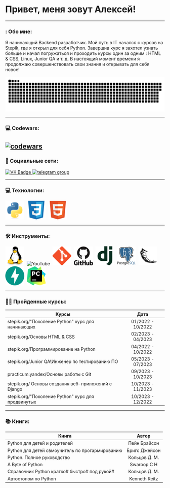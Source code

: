 # Привет, меня зовут Алексей!

---

### : Обо мне: 
Я начинающий Backend разработчик. Мой путь в IT начался с курсов на Stepik, где я открыл для себя Python. Завершив курс я захотел узнать больше и начал погружаться и проходить курсы один за одним : HTML & CSS, Linux, Junior QA и т. д. В настоящий момент времени я продолжаю совершенствовать свои знания и открывать для себя новое!

<p align="center">
 <img width="600" src="github-snake (1).svg" alt="snake"/>
</p>

---
### 💻 Codewars:
[![codewars](https://www.codewars.com/users/Astronaut3472/badges/large)](https://www.codewars.com/users/Astronaut3472)
---

### 🤝 Социальные сети:

  <div id="badges">
     <a href="https://vk.com/astsepuro" target="_blank">
      <img src="https://cdn-icons-png.flaticon.com/512/145/145813.png" width="40" height="40" alt="VK Badge"/>
    </a>
    <a href="https://t.me/alexey_scepuro" target="_blank">
      <img src="https://cdn-icons-png.flaticon.com/512/2111/2111646.png" width="40" height="40" alt="telegram group" />
    </a>
  </div>

---

### 💻 Технологии:

<div>
  <img src="https://github.com/devicons/devicon/blob/master/icons/python/python-original.svg" title="python" alt="python" width="60" height="60"/>&nbsp
  <img src="https://github.com/devicons/devicon/blob/master/icons/css3/css3-original.svg" title="css" alt="css" width="60" height="60"/>&nbsp
  <img src="https://github.com/devicons/devicon/blob/master/icons/html5/html5-original.svg" title="html5" alt="html5" width="60" height="60"/>&nbsp
  
</div>

---

### 🛠 Инструменты:

<div>
  <img src="https://github.com/devicons/devicon/blob/master/icons/linux/linux-original.svg" title="Linux" alt="linux" width="60" height="60"/>&nbsp;
  <img src="https://upload.wikimedia.org/wikipedia/commons/9/9e/YouTube_Logo_%282013-2017%29.svg" title="YouTube" alt="YouTube" width="60" height="60"/>&nbsp;
  <img src="https://github.com/devicons/devicon/blob/master/icons/git/git-original.svg" title="Git" alt="git" width="60" height="60"/>&nbsp;
  <img src="https://github.com/devicons/devicon/blob/master/icons/github/github-original-wordmark.svg" title="Github" alt="github" width="60" height="60"/>&nbsp;
  <img src="https://github.com/devicons/devicon/blob/master/icons/django/django-plain.svg" title="Django" alt="django" width="60" height="60"/>&nbsp
 <img src="https://github.com/devicons/devicon/blob/master/icons/postgresql/postgresql-original-wordmark.svg" title="PostegreSQL" alt="psql" width="60" height="60"/>&nbsp;
 <img src="https://github.com/devicons/devicon/blob/master/icons/flask/flask-original.svg" title="Flask" alt="flask" width="60" height="60"/>&nbsp
  <img src="https://github.com/devicons/devicon/blob/master/icons/fastapi/fastapi-original.svg" title="FastAPI" alt="fastapi" width="60" height="60"/>&nbsp
  <img src="https://github.com/JetBrains/logos/blob/master/web/pycharm/pycharm.svg" title="pycharm" alt="PyCharm" width="60" height="60"/>&nbsp;
  
---

### 👨‍🎓 Пройденные курсы:

| Курсы                                                           | Дата              |
| ----------------------------------------------------------------| :---------------: |
| stepik.org/"Поколение Python" курс для начинающих               | 01/2022 - 10/2022 |
| stepik.org/Основы HTML & CSS                                    | 02/2023 - 04/2023 |
| stepik.org/Программирование на Python                           | 04/2022 - 10/2022 |
| stepik.org/Junior QA\Инженер по тестированию ПО                 | 05/2023 - 07/2023 |
| practicum.yandex/Основы работы с Git                            | 09/2023 - 10/2023 |
| stepik.org/ Основы создания веб-приложений с Django             | 10/2023 - 11/2023 |
| stepik.org/"Поколение Python" курс для продвинутых              | 10/2023 - 12/2022 |
---

### 📚 Книги:

| Книга                                                           |Автор              |
| ----------------------------------------------------------------| :---------------: |
| Python для детей и родителей                                    |Пейн Брайсон       |
| Python для детей  свмоучитель по прогармированию                |Бригс Джейсон      |
| Python. Полное руководство                                      |Кольцов Д. М.      |
| A Byte of Python                                                |Swaroop C H        |
| Справочник Python кратко# быстро# под рукой#                    |Кольцов Д. М.      |
| Автостопом по Python                                            |Kenneth Reitz      |
